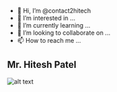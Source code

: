 - 👋 Hi, I’m @contact2hitech
- 👀 I’m interested in ...
- 🌱 I’m currently learning ...
- 💞️ I’m looking to collaborate on ...
- 📫 How to reach me ...
## Mr. Hitesh Patel
![alt text](https://github.com/contact2hitech/contact2hitech/HITECH_LOGO_nobg-preview.png "Hi-Tech")
<!---
contact2hitech/contact2hitech is a ✨ special ✨ repository because its `README.md` (this file) appears on your GitHub profile.
You can click the Preview link to take a look at your changes.
--->
